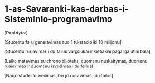 # 1-as-Savaranki-kas-darbas-i-Sisteminio-programavimo

[Papildyta:]

[Studentu failu generavimas nuo 1 tukstacio iki 10 milijonu]

[Studentu rusiavimas i du failus vargsiukai ir kietiakiai pagal galutini bala]

[Laiko matavimas su chrono bilioteka, duomenu nuskaitymas, duomenu rusiavimas ir duomenu isvedimas i du failus]

[Naujo studento ivedimas, bei jo rusiavimas i du failus]
